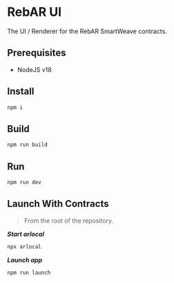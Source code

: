 # RebAR UI

The UI / Renderer for the RebAR SmartWeave contracts.

## Prerequisites

- NodeJS v18

## Install

```sh
npm i
```

## Build

```sh
npm run build
```

## Run

```sh
npm run dev
```

## Launch With Contracts

> From the root of the repository.

**_Start arlocal_**

```sh
npx arlocal
```

**_Launch app_**

```sh
npm run launch
```
